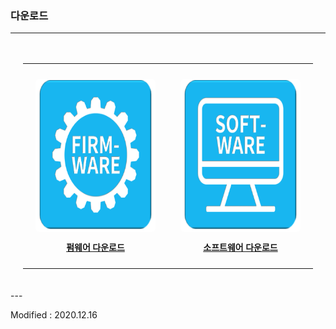 ### 다운로드

---

<div align="center" style="padding:20px 20px 20px 20px">
    <table style="border:none">
        <tr>
            <td style="border-right:none; border-left:none; border-top:none; border-bottom:none; padding:10px 20px 10px 20px">
                <div align="center">
                    <p><button type="button" style="background:white; border:none; border-radius:0.5em;" onclick="window.open('http://dev.byrobot.co.kr/products/')"><img src="/assets/images/simple-icons/firmware_icon.png" alt="firmware download" height="240" width="240"></button></p>
                    <p><a href="http://dev.byrobot.co.kr/products/" target="blank"><font face="맑은고딕"><b>펌웨어 다운로드</b></font></a></p>
                </div>
            </td>
            <td style="border-right:none; border-left:none; border-top:none; border-bottom:none; padding:10px 20px 10px 20px" >
                <div align="center">
                    <p><button type="button" style="background:white; border:none; border-radius:0.5em;" onclick="window.open('https://byrobot.co.kr/page/?pid=software')"><img src="/assets/images/simple-icons/software_icon.png" alt="software download" height="240" width="240"></button></p>
                    <p><a href="https://byrobot.co.kr/page/?pid=software" target="blank"><font face="맑은고딕"><b>소프트웨어 다운로드</b></font></a></p>
                </div>
            </td>
        </tr>
    </table>
</div>
---

Modified : 2020.12.16